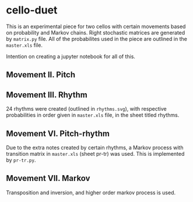 # cello-duet

This is an experimental piece for two cellos with certain movements based on probability and Markov chains.
Right stochastic matrices are generated by `matrix.py` file.
All of the probabilites used in the piece are outlined in the `master.xls` file.

Intention on creating a jupyter notebook for all of this.

## Movement II. Pitch

## Movement III. Rhythm

24 rhythms were created (outlined in `rhythms.svg`), with respective probabilities in order given in `master.xls` file, in the sheet titled rhythms.



## Movement VI. Pitch-rhythm

Due to the extra notes created by certain rhythms, a Markov process with transition matrix in `master.xls` (sheet pr-tr) was used.
This is implemented by `pr-tr.py`.

## Movement VII. Markov

Transposition and inversion, and higher order markov process is used.
